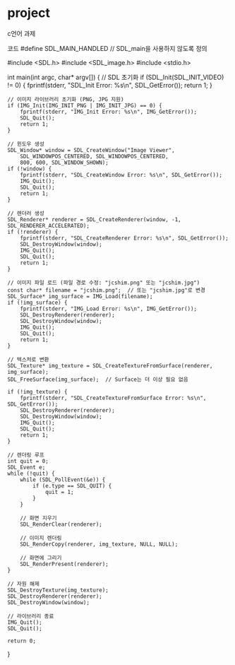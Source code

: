 # project
c언어 과제

코드
#define SDL_MAIN_HANDLED  // SDL_main을 사용하지 않도록 정의

#include <SDL.h>
#include <SDL_image.h>
#include <stdio.h>

int main(int argc, char* argv[]) {
    // SDL 초기화
    if (SDL_Init(SDL_INIT_VIDEO) != 0) {
        fprintf(stderr, "SDL_Init Error: %s\n", SDL_GetError());
        return 1;
    }

    // 이미지 라이브러리 초기화 (PNG, JPG 지원)
    if (IMG_Init(IMG_INIT_PNG | IMG_INIT_JPG) == 0) {
        fprintf(stderr, "IMG_Init Error: %s\n", IMG_GetError());
        SDL_Quit();
        return 1;
    }

    // 윈도우 생성
    SDL_Window* window = SDL_CreateWindow("Image Viewer",
        SDL_WINDOWPOS_CENTERED, SDL_WINDOWPOS_CENTERED,
        800, 600, SDL_WINDOW_SHOWN);
    if (!window) {
        fprintf(stderr, "SDL_CreateWindow Error: %s\n", SDL_GetError());
        IMG_Quit();
        SDL_Quit();
        return 1;
    }

    // 렌더러 생성
    SDL_Renderer* renderer = SDL_CreateRenderer(window, -1, SDL_RENDERER_ACCELERATED);
    if (!renderer) {
        fprintf(stderr, "SDL_CreateRenderer Error: %s\n", SDL_GetError());
        SDL_DestroyWindow(window);
        IMG_Quit();
        SDL_Quit();
        return 1;
    }

    // 이미지 파일 로드 (파일 경로 수정: "jcshim.png" 또는 "jcshim.jpg")
    const char* filename = "jcshim.png";  // 또는 "jcshim.jpg"로 변경
    SDL_Surface* img_surface = IMG_Load(filename);
    if (!img_surface) {
        fprintf(stderr, "IMG_Load Error: %s\n", IMG_GetError());
        SDL_DestroyRenderer(renderer);
        SDL_DestroyWindow(window);
        IMG_Quit();
        SDL_Quit();
        return 1;
    }

    // 텍스처로 변환
    SDL_Texture* img_texture = SDL_CreateTextureFromSurface(renderer, img_surface);
    SDL_FreeSurface(img_surface);  // Surface는 더 이상 필요 없음

    if (!img_texture) {
        fprintf(stderr, "SDL_CreateTextureFromSurface Error: %s\n", SDL_GetError());
        SDL_DestroyRenderer(renderer);
        SDL_DestroyWindow(window);
        IMG_Quit();
        SDL_Quit();
        return 1;
    }

    // 렌더링 루프
    int quit = 0;
    SDL_Event e;
    while (!quit) {
        while (SDL_PollEvent(&e)) {
            if (e.type == SDL_QUIT) {
                quit = 1;
            }
        }

        // 화면 지우기
        SDL_RenderClear(renderer);

        // 이미지 렌더링
        SDL_RenderCopy(renderer, img_texture, NULL, NULL);

        // 화면에 그리기
        SDL_RenderPresent(renderer);
    }

    // 자원 해제
    SDL_DestroyTexture(img_texture);
    SDL_DestroyRenderer(renderer);
    SDL_DestroyWindow(window);

    // 라이브러리 종료
    IMG_Quit();
    SDL_Quit();

    return 0;
}

